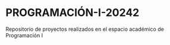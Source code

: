 # PROGRAMACIÓN-I-20242
 Repositorio de proyectos realizados en el espacio académico de Programación I
